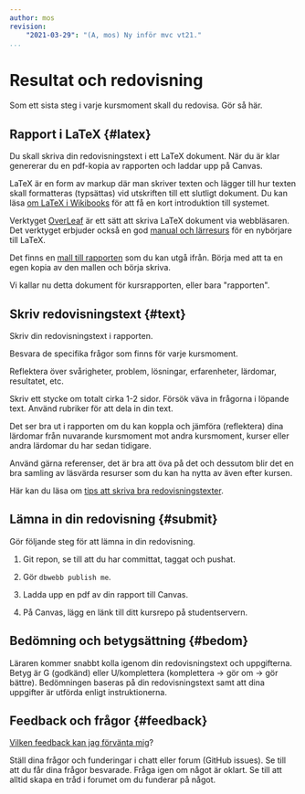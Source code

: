 ```yaml
---
author: mos
revision:
    "2021-03-29": "(A, mos) Ny inför mvc vt21."
...
```

Resultat och redovisning
==================================

Som ett sista steg i varje kursmoment skall du redovisa. Gör så här.

<!--more-->



Rapport i LaTeX {#latex}
---------------------------------------

Du skall skriva din redovisningstext i ett LaTeX dokument. När du är klar genererar du en pdf-kopia av rapporten och laddar upp på Canvas.

LaTeX är en form av markup där man skriver texten och lägger till hur texten skall formatteras (typsättas) vid utskriften till ett slutligt dokument. Du kan läsa [om LaTeX i Wikibooks](https://en.wikibooks.org/wiki/LaTeX) för att få en kort introduktion till systemet.

Verktyget [OverLeaf](https://www.overleaf.com/) är ett sätt att skriva LaTeX dokument via webbläsaren. Det verktyget erbjuder också en god [manual och lärresurs](https://www.overleaf.com/learn) för en nybörjare till LaTeX.

Det finns en [mall till rapporten](https://www.overleaf.com/read/crczvvdxvwxp
) som du kan utgå ifrån. Börja med att ta en egen kopia av den mallen och börja skriva.

Vi kallar nu detta dokument för kursrapporten, eller bara "rapporten".



Skriv redovisningstext {#text}
---------------------------------------

Skriv din redovisningstext i rapporten.

Besvara de specifika frågor som finns för varje kursmoment.

Reflektera över svårigheter, problem, lösningar, erfarenheter, lärdomar, resultatet, etc.

Skriv ett stycke om totalt cirka 1-2 sidor. Försök väva in frågorna i löpande text. Använd rubriker för att dela in din text.

Det ser bra ut i rapporten om du kan koppla och jämföra (reflektera) dina lärdomar från nuvarande kursmoment mot andra kursmoment, kurser eller andra lärdomar du har sedan tidigare.

Använd gärna referenser, det är bra att öva på det och dessutom blir det en bra samling av läsvärda resurser som du kan ha nytta av även efter kursen.

Här kan du läsa om [tips att skriva bra redovisningstexter](kurser/faq/att-skriva-en-bra-redovisningstext).



Lämna in din redovisning {#submit}
---------------------------------------

Gör följande steg för att lämna in din redovisning.

1. Git repon, se till att du har committat, taggat och pushat.

1. Gör `dbwebb publish me`.

1. Ladda upp en pdf av din rapport till Canvas.

1. På Canvas, lägg en länk till ditt kursrepo på studentservern.



Bedömning och betygsättning {#bedom}
---------------------------------------

Läraren kommer snabbt kolla igenom din redovisningstext och uppgifterna. Betyg är G (godkänd) eller U/komplettera (komplettera → gör om → gör bättre). Bedömningen baseras på din redovisningstext samt att dina uppgifter är utförda enligt instruktionerna.



Feedback och frågor {#feedback}
---------------------------------------

[Vilken feedback kan jag förvänta mig](kurser/faq/vilken-feedback-far-man-pa-inlamningarna)?

Ställ dina frågor och funderingar i chatt eller forum (GitHub issues). Se till att du får dina frågor besvarade. Fråga igen om något är oklart. Se till att alltid skapa en tråd i forumet om du funderar på något.
